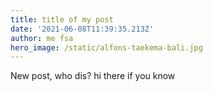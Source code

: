 ```yaml
---
title: title of my post
date: '2021-06-08T11:39:35.213Z'
author: me fsa
hero_image: /static/alfons-taekema-bali.jpg
---
```


New post, who dis? hi there if you know
